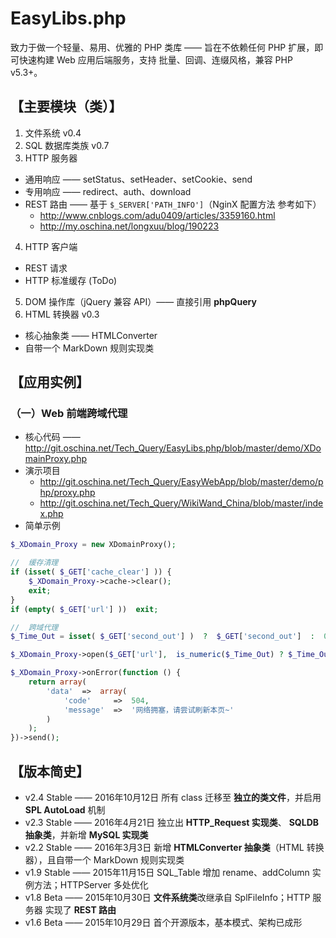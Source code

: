 # EasyLibs.php

致力于做一个轻量、易用、优雅的 PHP 类库 —— 旨在不依赖任何 PHP 扩展，即可快速构建 Web 应用后端服务，支持 批量、回调、连缀风格，兼容 PHP v5.3+。


## 【主要模块（类）】

 1. 文件系统  v0.4
 2. SQL 数据库类族 v0.7
 3. HTTP 服务器
   - 通用响应 —— setStatus、setHeader、setCookie、send
   - 专用响应 —— redirect、auth、download
   - REST 路由 —— 基于 `$_SERVER['PATH_INFO']`（NginX 配置方法 参考如下）
     - http://www.cnblogs.com/adu0409/articles/3359160.html
     - http://my.oschina.net/longxuu/blog/190223
 4. HTTP 客户端
   - REST 请求
   - HTTP 标准缓存 (ToDo)
 5. DOM 操作库（jQuery 兼容 API）—— 直接引用 **phpQuery**
 6. HTML 转换器  v0.3
   - 核心抽象类 —— HTMLConverter
   - 自带一个 MarkDown 规则实现类


## 【应用实例】

### （一）Web 前端跨域代理

 - 核心代码 —— http://git.oschina.net/Tech_Query/EasyLibs.php/blob/master/demo/XDomainProxy.php
 - 演示项目
   - http://git.oschina.net/Tech_Query/EasyWebApp/blob/master/demo/php/proxy.php
   - http://git.oschina.net/Tech_Query/WikiWand_China/blob/master/index.php
 - 简单示例

```PHP
$_XDomain_Proxy = new XDomainProxy();

//  缓存清理
if (isset( $_GET['cache_clear'] )) {
    $_XDomain_Proxy->cache->clear();
    exit;
}
if (empty( $_GET['url'] ))  exit;

//  跨域代理
$_Time_Out = isset( $_GET['second_out'] )  ?  $_GET['second_out']  :  0;

$_XDomain_Proxy->open($_GET['url'],  is_numeric($_Time_Out) ? $_Time_Out : 0);

$_XDomain_Proxy->onError(function () {
    return array(
        'data'  =>  array(
            'code'     =>  504,
            'message'  =>  '网络拥塞，请尝试刷新本页~'
        )
    );
})->send();
```

## 【版本简史】

 - v2.4 Stable —— 2016年10月12日  所有 class 迁移至 **独立的类文件**，并启用 **SPL AutoLoad** 机制
 - v2.3 Stable —— 2016年4月21日   独立出 **HTTP_Request 实现类**、 **SQLDB 抽象类**，并新增 **MySQL 实现类**
 - v2.2 Stable —— 2016年3月3日    新增 **HTMLConverter 抽象类**（HTML 转换器），且自带一个 MarkDown 规则实现类
 - v1.9 Stable —— 2015年11月15日  SQL_Table 增加 rename、addColumn 实例方法；HTTPServer 多处优化
 - v1.8 Beta   —— 2015年10月30日  **文件系统类**改继承自 SplFileInfo；HTTP 服务器 实现了 **REST 路由**
 - v1.6 Beta   —— 2015年10月29日  首个开源版本，基本模式、架构已成形